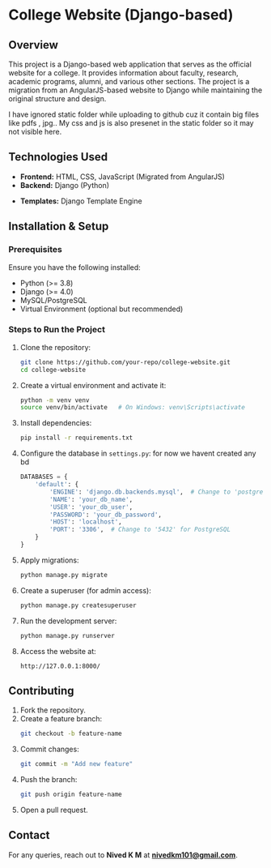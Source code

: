 # College Website (Django-based)

## Overview
This project is a Django-based web application that serves as the official website for a college. It provides information about faculty, research, academic programs, alumni, and various other sections. The project is a migration from an AngularJS-based website to Django while maintaining the original structure and design.

I have ignored static folder while uploading to github cuz it contain big files like pdfs , jpg.. 
 My css and js is also presenet in the static folder so it may not visible here.
## Technologies Used
- **Frontend:** HTML, CSS, JavaScript (Migrated from AngularJS)
- **Backend:** Django (Python)
<!-- - **Database:** MySQL / PostgreSQL (as per requirements) -->
- **Templates:** Django Template Engine
<!-- - **Authentication:** Django Authentication System (for role-based access control) -->

## Installation & Setup
### Prerequisites
Ensure you have the following installed:
- Python (>= 3.8)
- Django (>= 4.0)
- MySQL/PostgreSQL
- Virtual Environment (optional but recommended)

### Steps to Run the Project
1. Clone the repository:
   ```bash
   git clone https://github.com/your-repo/college-website.git
   cd college-website
   ```
2. Create a virtual environment and activate it:
   ```bash
   python -m venv venv
   source venv/bin/activate   # On Windows: venv\Scripts\activate
   ```
3. Install dependencies:
   ```bash
   pip install -r requirements.txt
   ```
4. Configure the database in `settings.py`:  for now we havent created any bd
   ```python
   DATABASES = {
       'default': {
           'ENGINE': 'django.db.backends.mysql',  # Change to 'postgresql' if using PostgreSQL
           'NAME': 'your_db_name',
           'USER': 'your_db_user',
           'PASSWORD': 'your_db_password',
           'HOST': 'localhost',
           'PORT': '3306',  # Change to '5432' for PostgreSQL
       }
   }
   ```
5. Apply migrations:
   ```bash
   python manage.py migrate
   ```
6. Create a superuser (for admin access):
   ```bash
   python manage.py createsuperuser
   ```
7. Run the development server:
   ```bash
   python manage.py runserver
   ```
8. Access the website at:
   ```
   http://127.0.0.1:8000/
   ```


## Contributing
1. Fork the repository.
2. Create a feature branch:
   ```bash
   git checkout -b feature-name
   ```
3. Commit changes:
   ```bash
   git commit -m "Add new feature"
   ```
4. Push the branch:
   ```bash
   git push origin feature-name
   ```
5. Open a pull request.

## Contact
For any queries, reach out to **Nived K M** at **nivedkm101@gmail.com**.

